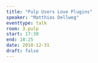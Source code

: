 ```yaml
---
title: "Pulp Users Love Plugins"
speaker: "Matthias Dellweg"
eventtype: talk
room: 3.pulp
start: 17:30
end: 18:25
date: 2018-12-31
draft: false
---
```


